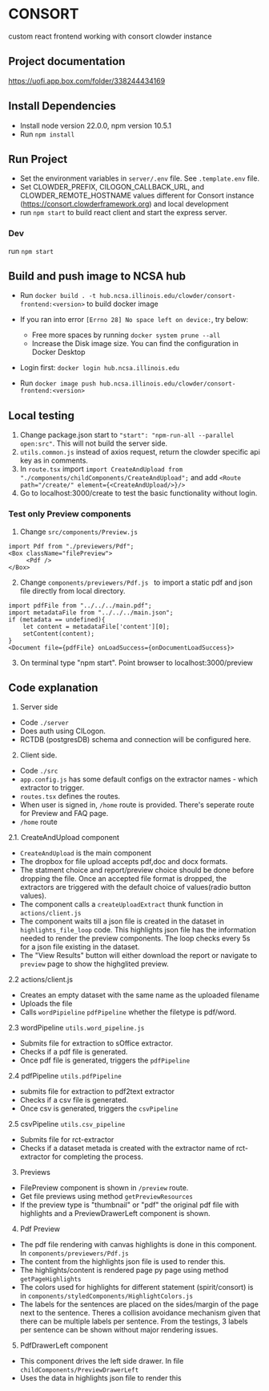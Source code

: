# CONSORT

custom react frontend working with consort clowder instance

## Project documentation
https://uofi.app.box.com/folder/338244434169

## Install Dependencies
- Install node version 22.0.0, npm version 10.5.1
- Run `npm install`

## Run Project

- Set the environment variables in `server/.env` file. See `.template.env` file.
- Set CLOWDER_PREFIX, CILOGON_CALLBACK_URL, and CLOWDER_REMOTE_HOSTNAME values different for Consort instance (https://consort.clowderframework.org) and local development
- run `npm start` to build react client and start the express server.

### Dev
run `npm start`

## Build and push image to NCSA hub

- Run `docker build . -t hub.ncsa.illinois.edu/clowder/consort-frontend:<version>` to build docker image
- If you ran into error `[Errno 28] No space left on device:`, try below:
    - Free more spaces by running `docker system prune --all`
    - Increase the Disk image size. You can find the configuration in Docker Desktop

- Login first: `docker login hub.ncsa.illinois.edu`
- Run `docker image push hub.ncsa.illinois.edu/clowder/consort-frontend:<version>`


## Local testing
1. Change package.json start to  `"start": "npm-run-all --parallel open:src"`. This will not build the server side.
2. `utils.common.js` instead of axios request, return the clowder specific api key as in comments.
3. In `route.tsx` import `import CreateAndUpload from "./components/childComponents/CreateAndUpload";` and add `<Route path="/create/" element={<CreateAndUpload/>}/>`
4. Go to localhost:3000/create to test the basic functionality without login.

### Test only Preview components
1. Change `src/components/Preview.js` 
```
import Pdf from "./previewers/Pdf";
<Box className="filePreview">
     <Pdf />
</Box>
```
2. Change `components/previewers/Pdf.js ` to import a static pdf and json file directly from local directory.
```
import pdfFile from "../../../main.pdf";
import metadataFile from "../../../main.json";
if (metadata == undefined){
    let content = metadataFile['content'][0];
    setContent(content);
}
<Document file={pdfFile} onLoadSuccess={onDocumentLoadSuccess}>
```
3. On terminal type "npm start". Point browser to localhost:3000/preview


## Code explanation
1. Server side
- Code `./server`
- Does auth using CILogon.
- RCTDB (postgresDB) schema and connection will be configured here.

2. Client side.
- Code `./src`
- `app.config.js` has some default configs on the extractor names - which extractor to trigger.
- `routes.tsx` defines the routes. 
- When user is signed in, `/home` route is provided. There's seperate route for Preview and FAQ page.
- `/home` route 

2.1. CreateAndUpload component
- `CreateAndUpload` is the main component
- The dropbox for file upload accepts pdf,doc and docx formats.
- The statment choice and report/preview choice should be done before dropping the file. Once an accepted file format is dropped, the extractors are triggered with the default choice of values(radio button values).
- The component calls a `createUploadExtract` thunk function in `actions/client.js`
- The component waits till a json file is created in the dataset in `highlights_file_loop` code. This highlights json file has the information needed to render the preview components. The loop checks every 5s for a json file existing in the dataset.
- The "View Results" button will either download the report or navigate to `preview` page to show the highglited preview.

2.2 actions/client.js
- Creates an empty dataset with the same name as the uploaded filename
- Uploads the file
- Calls `wordPipieline` `pdfPipeline` whether the filetype is pdf/word.

2.3 wordPipeline `utils.word_pipeline.js`
- Submits file for extraction to sOffice extractor.
- Checks if a pdf file is generated. 
- Once pdf file is generated, triggers the `pdfPipeline`

2.4 pdfPipeline `utils.pdfPipeline`
- submits file for extraction to pdf2text extractor
- Checks if a csv file is generated.
- Once csv is generated, triggers the `csvPipeline`

2.5 csvPipeline `utils.csv_pipeline`
- Submits file for rct-extractor
- Checks if a dataset metada is created with the extractor name of rct-extractor for completing the process.

3. Previews
- FilePreview component is shown in `/preview` route.
- Get file previews using method `getPreviewResources`
- If the preview type is "thumbnail" or "pdf" the original pdf file with highlights and a PreviewDrawerLeft component is shown.

4. Pdf Preview
- The pdf file rendering with canvas highlights is done in this component. In `components/previewers/Pdf.js`
- The content from the highlights json file is used to render this.
- The highlights/content is rendered page py page using method `getPageHighlights`
- The colors used for highlights for different statement (spirit/consort) is in `components/styledComponents/HighlightColors.js`
- The labels for the sentences are placed on the sides/margin of the page next to the sentence. Theres a collision avoidance mechanism given that there can be multiple labels per sentence. From the testings, 3 labels per sentence can be shown without major rendering issues.

5. PdfDrawerLeft component
- This component drives the left side drawer. In file `childComponents/PreviewDrawerLeft`
- Uses the data in highlights json file to render this



